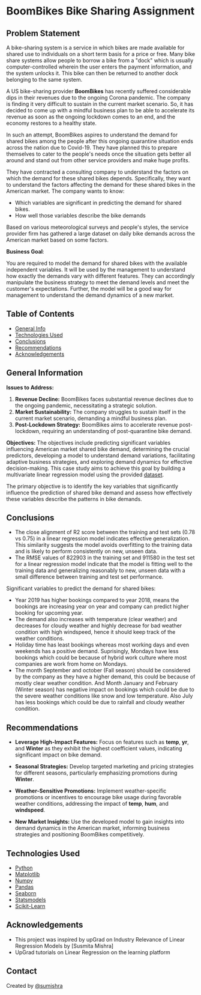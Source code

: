 # BoomBikes Bike Sharing Assignment

## **Problem Statement**

A bike-sharing system is a service in which bikes are made available for shared use to individuals on a short term basis for a price or free. Many bike share systems allow people to borrow a bike from a "dock" which is usually computer-controlled wherein the user enters the payment information, and the system unlocks it. This bike can then be returned to another dock belonging to the same system.

A US bike-sharing provider **BoomBikes** has recently suffered considerable dips in their revenues due to the ongoing Corona pandemic. The company is finding it very difficult to sustain in the current market scenario. So, it has decided to come up with a mindful business plan to be able to accelerate its revenue as soon as the ongoing lockdown comes to an end, and the economy restores to a healthy state.

In such an attempt, BoomBikes aspires to understand the demand for shared bikes among the people after this ongoing quarantine situation ends across the nation due to Covid-19. They have planned this to prepare themselves to cater to the people's needs once the situation gets better all around and stand out from other service providers and make huge profits.

They have contracted a consulting company to understand the factors on which the demand for these shared bikes depends. Specifically, they want to understand the factors affecting the demand for these shared bikes in the American market. The company wants to know:

- Which variables are significant in predicting the demand for shared bikes.
- How well those variables describe the bike demands <br>

Based on various meteorological surveys and people's styles, the service provider firm has gathered a large dataset on daily bike demands across the American market based on some factors.

**Business Goal**:

You are required to model the demand for shared bikes with the available independent variables. It will be used by the management to understand how exactly the demands vary with different features. They can accordingly manipulate the business strategy to meet the demand levels and meet the customer's expectations. Further, the model will be a good way for management to understand the demand dynamics of a new market.

## Table of Contents

- [General Info](#general-information)
- [Technologies Used](#technologies-used)
- [Conclusions](#conclusions)
- [Recommendations](#recommendations)
- [Acknowledgements](#acknowledgements)

<!-- You can include any other section that is pertinent to your problem -->

## General Information

**Issues to Address:**

1. **Revenue Decline:** BoomBikes faces substantial revenue declines due to the ongoing pandemic, necessitating a strategic solution.
2. **Market Sustainability:** The company struggles to sustain itself in the current market scenario, demanding a mindful business plan.
3. **Post-Lockdown Strategy:** BoomBikes aims to accelerate revenue post-lockdown, requiring an understanding of post-quarantine bike demand.

**Objectives:**
The objectives include predicting significant variables influencing American market shared bike demand, determining the crucial predictors, developing a model to understand demand variations, facilitating adaptive business strategies, and exploring demand dynamics for effective decision-making. This case study aims to achieve this goal by building a multivariate linear regression model using the provided [dataset](./day.csv).

The primary objective is to identify the key variables that significantly influence the prediction of shared bike demand and assess how effectively these variables describe the patterns in bike demands.

## Conclusions

- The close alignment of R2 score between the training and test sets (0.78 vs 0.75) in a linear regression model indicates effective generalization. This similarity suggests the model avoids overfitting to the training data and is likely to perform consistently on new, unseen data.
- The RMSE values of 822903 in the training set and 911580 in the test set for a linear regression model indicate that the model is fitting well to the training data and generalizing reasonably to new, unseen data with a small difference between training and test set performance.

Significant variables to predict the demand for shared bikes:

- Year 2019 has higher bookings compared to year 2018, means the bookings are increasing year on year and company can predict higher booking for upcoming year.
- The demand also increases with temperature (clear weather) and decreases for cloudy weather and highly decrease for bad weather condition with high windspeed, hence it should keep track of the weather conditions.
- Holiday time has least bookings whereas most working days and even weekends has a positive demand. Suprisingly, Mondays have less bookings which could be because of hybrid work culture where most companies are work from home on Mondays.
- The month September and october (Fall season) should be considered by the company as they have a higher demand, this could be because of mostly clear weather condition. And Month January and February (Winter season) has negative impact on bookings which could be due to the severe weather conditions like snow and low temperature. Also July has less bookings which could be due to rainfall and cloudy weather condition.

## Recommendations

- **Leverage High-Impact Features:** Focus on features such as **temp**, **yr**, and **Winter** as they exhibit the highest coefficient values, indicating significant impact on bike demand.

- **Seasonal Strategies:** Develop targeted marketing and pricing strategies for different seasons, particularly emphasizing promotions during **Winter**.

- **Weather-Sensitive Promotions:** Implement weather-specific promotions or incentives to encourage bike usage during favorable weather conditions, addressing the impact of **temp**, **hum**, and **windspeed**.

- **New Market Insights:** Use the developed model to gain insights into demand dynamics in the American market, informing business strategies and positioning BoomBikes competitively.


## Technologies Used

- [Python](https://www.python.org/) 
- [Matplotlib](https://matplotlib.org/) 
- [Numpy](https://numpy.org/) 
- [Pandas](https://pandas.pydata.org/) 
- [Seaborn](https://seaborn.pydata.org/) 
- [Statsmodels](https://www.statsmodels.org/stable/index.html) 
- [Scikit-Learn](https://scikit-learn.org/stable/) 

## Acknowledgements

- This project was inspired by upGrad on Industry Relevance of Linear Regression Models by [Susmita Mishra]
- UpGrad tutorials on Linear Regression on the learning platform

## Contact

Created by [@sumishra](https://github.com/sumishra-git)